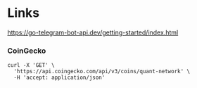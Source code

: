 # Links

<https://go-telegram-bot-api.dev/getting-started/index.html>

### CoinGecko

```
curl -X 'GET' \
  'https://api.coingecko.com/api/v3/coins/quant-network' \
  -H 'accept: application/json'
```

